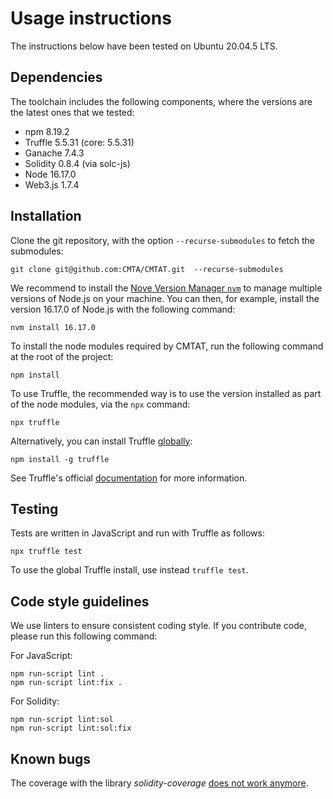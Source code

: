 # Usage instructions

The instructions below have been tested on Ubuntu 20.04.5 LTS.

## Dependencies

The toolchain includes the following components, where the versions
are the latest ones that we tested: 

- npm 8.19.2
- Truffle 5.5.31 (core: 5.5.31)
- Ganache 7.4.3
- Solidity 0.8.4 (via solc-js)
- Node 16.17.0
- Web3.js 1.7.4

## Installation

Clone the git repository, with the option `--recurse-submodules` to fetch the submodules:

`git clone git@github.com:CMTA/CMTAT.git  --recurse-submodules`  

We recommend to install the [Nove Version Manager
`nvm`](https://github.com/nvm-sh/nvm) to manage multiple versions of
Node.js on your machine. You can then, for example, install the version
16.17.0 of Node.js with the following command:

`nvm install 16.17.0`

To install the node modules required by CMTAT, run the following command
at the root of the project:

`npm install`

To use Truffle, the recommended way is to use the version installed as
part of the node modules, via the `npx` command:

`npx truffle`

Alternatively, you can install Truffle
[globally](https://trufflesuite.com/docs/truffle/getting-started/installation/):

`npm install -g truffle` 

See Truffle's official [documentation](https://trufflesuite.com/docs/truffle/getting-started/installation/) for more information.


## Testing

Tests are written in JavaScript and run with Truffle as follows:

`npx truffle test`

To use the global Truffle install, use instead `truffle test`.


## Code style guidelines

We use linters to ensure consistent coding style. If you contribute code, please run this following command: 

For JavaScript:
```
npm run-script lint .
npm run-script lint:fix . 
```
   
For Solidity:
```
npm run-script lint:sol  
npm run-script lint:sol:fix
```

## Known bugs

The coverage with the library *solidity-coverage* [does not work anymore](https://github.com/sc-forks/solidity-coverage/issues/694).
